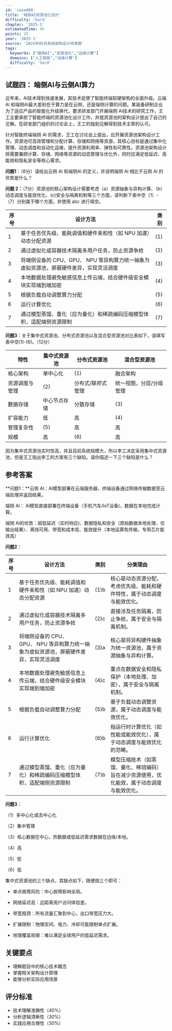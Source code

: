 ```yaml
---
id: 'case009'
title: '端侧AI资源池化设计'
difficulty: 'hard'
chapter: '2025-1'
estimatedTime: 45
points: 25
year: '2025-1'
source: '2025年05月系统架构设计师真题'
tags:
  keywords: ["端侧AI","资源池化","边缘计算"]
  domains: ["人工智能","边缘计算"]
  difficulty: 'hard'
---
```


## 试题四： 端侧AI与云侧AI算力

近年来，Al技术得到快速发展，其技术促使了智能终端软硬架构的全面升级。云端Al 和端侧Al最大差别在于算力是在云侧，还是端侧计算的问题。某装备研制企业为了适应产品的智能化升级换代，要求研发部门开展端侧 Al技术的研究工作，王工主要承担了智能终端的资源池化设计工作，并就资源池的架构设计提出了自己的见解。在研发部门组织的讨论会上，王工的独到见解得到技术主管的认可。

针对智能终端端侧 Al 的需求，王工在讨论会上提出，应开展资源池架构设计工作。资源池可高效管理和分配计算、存储和网络等资源，其核心目标是通过集中化管理、动态调度和自动化运维，提升资源利用率、弹性和可靠性。资源池架构设计除需要兼顾计算、存储、网络等资源的动态管理与优化外，同时应满足低延迟、高能效和隐私安全等核心需求。

**问题1**：（6分）请给出云侧 Al 和端侧Al 的定义，并说明端侧 Al 相比于云侧 Al 的优势是什么？

**问题 2：**（7分）资源池的核心架构设计需要考虑（a）资源抽象与异构计算、（b）动态调度与能效优化、(c)安全与隔离机制等三个方面，请判断下表中空（1）-（7）分别属于哪个方面，并使用 abc 进行填空。

| 序号 | 设计方法 | 类别 |
| --- | --- | --- |
| 1 | 基于任务优先级、能耗调值和硬件亲和性（如 NPU 加速）动态分配资源 | (1) |
| 2 | 通过虚拟化或容器技术隔离多用户任务，防止资源争抢 | (2) |
| 3 | 将端侧设备的 CPU、GPU、 NPU 等异构算力统一抽象为虚拟资源池，屏蔽硬件差异，实现灵活调度 | (3) |
| 4 | 本地数据处理避免敏感信息上传云端，结合硬件级安全模块实现端到端加密 | (4) |
| 5 | 根据负载自动调整算力分配 | (5) |
| 6 | 运行计算优化 | (6) |
| 7 | 通过模型蒸馏、重化（应为量化）和稀疏编码压缩模型体积，适配端侧资源限制 | (7) |

**问题3**：关于集中式资源池、分布式资源池以及混合型资源池对比表如下，请填写表中空(1)-(6)。（12分）

| 特性 | 集中式资源池 | 分布式资源池 | 混合型资源池 |
| --- | --- | --- | --- |
| 核心架构 | 单中心化 | (1) | 融合架构 |
| 资源调度与管理 | (2) | 分布式/联邦式管理 | 统一视图，分层/分级管理 |
| 数据存储 | 中心节点存储 | 分散存储 | (3) |
| 扩容能力 | 低 | 高 | (4) |
| 管理复杂性 | (5) | 高 | 高 |
| 规模 | 高 | (6) | 高 |

因为集中式资源池实时性高，并且目前系统规模大，所以李工决定采用集中式资源池，但是王工指出李工的方案有三个缺陷。请你描述一下三个缺陷是什么？

###
<!-- ANSWER_START -->
## 参考答案

**问题1：**云侧 AI：Al模型部署在云端服务器，终端设备通过网络传输数据至云端处理并返回结果。

端侧 Al： Al模型直接部署在终端设备（手机汽车/IoT设备)，数据在本地完成计算。

端侧 Al的优势：超低延迟（实时响应)、数据隐私和安全（原始数据本地处理，仅输出结果）、离线可用、带宽和成本低、能效提升（本地运算免传输，专用芯片能效高）

**问题2**：

| 序号 | 设计方法 | 类别 | 分类理由 |
| --- | --- | --- | --- |
| 1 | 基于任务优先级、能耗调值和硬件亲和性（如 NPU 加速）动态分配资源 | (1)b | 核心是动态资源分配，考虑优先级、能耗和硬件特性，属于动态调度与能效优化。 |
| 2 | 通过虚拟化或容器技术隔离多用户任务，防止资源争抢 | (2)c | 直接涉及任务隔离，防止争抢，属于安全与隔离机制。 |
| 3 | 将端侧设备的 CPU、GPU、 NPU 等异构算力统一抽象为虚拟资源池，屏蔽硬件差异，实现灵活调度 | (3)a | 核心是将异构硬件抽象为统一资源池，属于资源抽象与异构计算。 |
| 4 | 本地数据处理避免敏感信息上传云端，结合硬件级安全模块实现端到端加密 | (4)c | 重点在数据安全和隐私保护（本地处理、加密），属于安全与隔离机制。 |
| 5 | 根据负载自动调整算力分配 | (5)b | 基于负载动态调整资源，属于动态调度与能效优化。 |
| 6 | 运行计算优化 | (6)b | 指运行时计算优化（如性能或能效优化），属于动态调度与能效优化的范畴。 |
| 7 | 通过模型蒸馏、重化（应为量化）和稀疏编码压缩模型体积，适配端侧资源限制 | (7)b | 模型压缩技术（如蒸馏、量化、稀琉编码）旨在减少资源使用，优化能效，属于动态调度与能效优化。 |

**问题3**：

（1）多中心化或去中心化

（2）集中管理

（3）核心数据在中心，热数据或低延迟需求数据在边缘/本地。

（4）高

（5）低

（6）低

集中式资源池的三个缺点，其缺点如下，随便挑三个即可：

*   单点故障风险：中心故障影响全局。
    
*   网络延迟高：远距离用户访问体验差。
    
*   带宽瓶颈：所有流量汇聚到中心，出口带宽压力大。
    
*   扩展限制：物理空间、电力、冷却可能限制单点扩展。
    
*   地理覆盖局限：难以满足全球用户的低延迟需求。

## 关键要点

- 理解题目中的核心技术概念
- 掌握相关架构设计原理
- 能够分析实际应用场景

## 评分标准

- 技术理解准确性（40%）
- 分析逻辑清晰性（30%）
- 实践应用合理性（30%）

<!-- ANSWER_END -->
